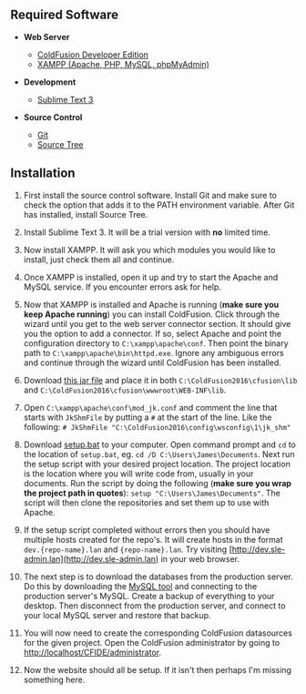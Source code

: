 ## Required Software
* **Web Server**
    * [ColdFusion Developer Edition](https://www.adobe.com/products/coldfusion/download-trial/try.html)
    * [XAMPP (Apache, PHP, MySQL, phpMyAdmin)](https://www.apachefriends.org/index.html)

* **Development**
    * [Sublime Text 3](https://www.sublimetext.com/3)

* **Source Control**
    * [Git](https://git-scm.com/downloads)
    * [Source Tree](https://www.sourcetreeapp.com/)

## Installation

1. First install the source control software. Install Git and make sure to check the option that adds it to the PATH environment variable. After Git has installed, install Source Tree.

2. Install Sublime Text 3. It will be a trial version with **no** limited time.

3. Now install XAMPP. It will ask you which modules you would like to install, just check them all and continue.

4. Once XAMPP is installed, open it up and try to start the Apache and MySQL service. If you encounter errors ask for help.

5. Now that XAMPP is installed and Apache is running (**make sure you keep Apache running**) you can install ColdFusion. Click through the wizard until you get to the web server connector section. It should give you the option to add a connector. If so, select Apache and point the configuration directory to `C:\xampp\apache\conf`. Then point the binary path to `C:\xampp\apache\bin\httpd.exe`. Ignore any ambiguous errors and continue through the wizard until ColdFusion has been installed.

6. Download [this jar file](https://github.com/small-stone-group/setup/raw/master/mysql-connector-java-5.1.40-bin.jar) and place it in both `C:\ColdFusion2016\cfusion\lib` and `C:\ColdFusion2016\cfusion\wwwroot\WEB-INF\lib`.

7. Open `C:\xampp\apache\conf\mod_jk.conf` and comment the line that starts with `JkShmFile` by putting a `#` at the start of the line. Like the following: `# JkShmFile "C:\ColdFusion2016\config\wsconfig\1\jk_shm"`

8. Download [setup.bat](https://raw.githubusercontent.com/small-stone-group/setup/master/setup.bat) to your computer. Open command prompt and `cd` to the location of `setup.bat`, eg. `cd /D C:\Users\James\Documents`. Next run the setup script with your desired project location. The project location is the location where you will write code from, usually in your documents. Run the script by doing the following (**make sure you wrap the project path in quotes**): `setup "C:\Users\James\Documents"`. The script will then clone the repositories and set them up to use with Apache.

9. If the setup script completed without errors then you should have multiple hosts created for the repo's. It will create hosts in the format `dev.{repo-name}.lan` and `{repo-name}.lan`. Try visiting [http://dev.sle-admin.lan](http://dev.sle-admin.lan) in your web browser.

10. The next step is to download the databases from the production server. Do this by downloading the [MySQL tool](https://github.com/small-stone-group/setup/raw/master/mysql-gui-tools-5.0-r14-win32.msi) and connecting to the production server's MySQL. Create a backup of everything to your desktop. Then disconnect from the production server, and connect to your local MySQL server and restore that backup.

11. You will now need to create the corresponding ColdFusion datasources for the given project. Open the ColdFusion administrator by going to [http://localhost/CFIDE/administrator](http://localhost/CFIDE/administrator).

12. Now the website should all be setup. If it isn't then perhaps I'm missing something here.
